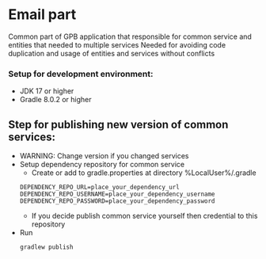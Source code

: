 # Email part
Common part of GPB application that responsible for common service and entities that needed to multiple services
Needed for avoiding code duplication and usage of entities and services without conflicts

### Setup for development environment:

* JDK 17 or higher
* Gradle 8.0.2 or higher

## Step for publishing new version of common services:
* WARNING: Change version if you changed services
* Setup dependency repository for common service
    * Create or add to gradle.properties at directory %LocalUser%/.gradle
  ```
  DEPENDENCY_REPO_URL=place_your_dependency_url
  DEPENDENCY_REPO_USERNAME=place_your_dependency_username
  DEPENDENCY_REPO_PASSWORD=place_your_dependency_password
  ```
    * If you decide publish common service yourself then credential to this repository
* Run
  ```
  gradlew publish
  ```